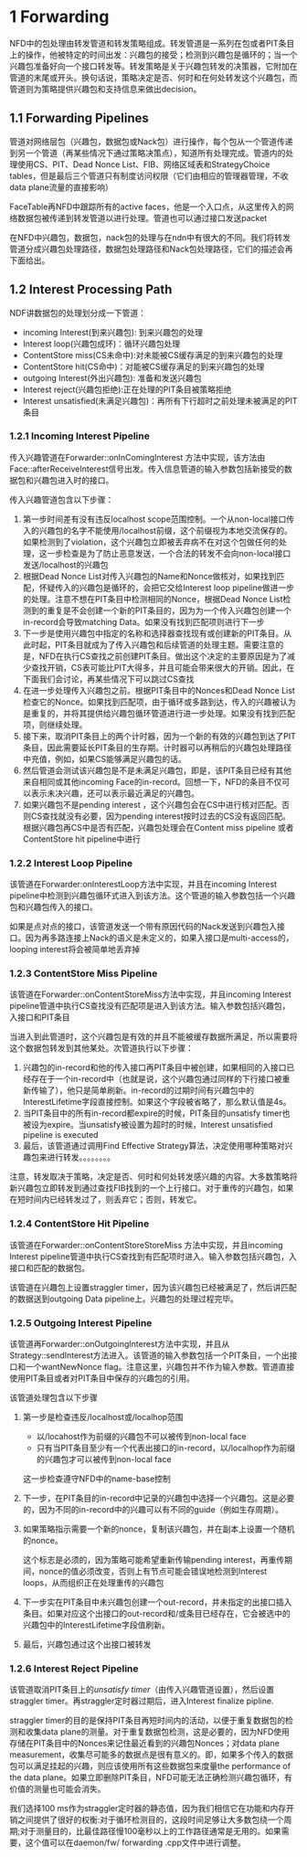 # 1 Forwarding

NFD中的包处理由转发管道和转发策略组成。转发管道是一系列在包或者PIT条目上的操作，他被特定的时间出发：兴趣包的接受；检测到兴趣包是循环的；当一个兴趣包准备好向一个接口转发等。转发策略是关于兴趣包转发的决策器，它附加在管道的末尾或开头。换句话说，策略决定是否、何时和在何处转发这个兴趣包，而管道则为策略提供兴趣包和支持信息来做出decision。

## 1.1 Forwarding Pipelines

管道对网络层包（兴趣包，数据包或Nack包）进行操作，每个包从一个管道传递到另一个管道（再某些情况下通过策略决策点），知道所有处理完成。管道内的处理使用CS、PIT、Dead Nonce List、FIB、网络区域表和StrategyChoice tables，但是最后三个管道只有制度访问权限（它们由相应的管理器管理，不收data plane流量的直接影响）

FaceTable再NFD中跟踪所有的active faces，他是一个入口点，从这里传入的网络数据包被传递到转发管道以进行处理。管道也可以通过接口发送packet

在NFD中兴趣包，数据包，nack包的处理与在ndn中有很大的不同。我们将转发管道分成兴趣包处理路径，数据包处理路径和Nack包处理路径，它们的描述会再下面给出。

## 1.2 Interest Processing Path

NDF讲数据包的处理划分成一下管道：

- incoming Interest(到来兴趣包): 到来兴趣包的处理
- Interest loop(兴趣包成环)：循环兴趣包处理
- ContentStore miss(CS未命中):对未能被CS缓存满足的到来兴趣包的处理
- ContentStore hit(CS命中)：对能被CS缓存满足的到来兴趣包的处理
- outgoing Interest(外出兴趣包): 准备和发送兴趣包
- Interest reject(兴趣包拒绝):正在处理的PIT条目被策略拒绝
- Interest unsatisfied(未满足兴趣包)：再所有下行超时之前处理未被满足的PIT条目

### 1.2.1 Incoming Interest Pipeline

传入兴趣管道在Forwarder::onInComingInterest 方法中实现，该方法由Face::afterReceiveInterest信号出发。传入信息管道的输入参数包括新接受的数据包和兴趣包进入时的接口。

传入兴趣管道包含以下步骤：

1. 第一步时间差有没有违反localhost scope范围控制。一个从non-local接口传入的兴趣包的名字不能使用/localhost前缀，这个前缀视为本地交流保存的。如果检测到了violation，这个兴趣包立即被丢弃病不在对这个包做任何的处理，这一步检查是为了防止恶意发送，一个合法的转发不会向non-local接口发送/localhost的兴趣包
2. 根据Dead Nonce List对传入兴趣包的Name和Nonce做核对，如果找到匹配，怀疑传入的兴趣包是循环的，会把它交给Interest loop pipeline做进一步的处理。注意不想在PIT条目中检测相同的Nonce，根据Dead Nonce List检测到的重复是不会创建一个新的PIT条目的，因为为一个传入兴趣包创建一个in-record会导致matching Data。如果没有找到匹配项则进行下一步
3. 下一步是使用兴趣包中指定的名称和选择器查找现有或创建新的PIT条目。从此时起，PIT条目就成为了传入兴趣包和后续管道的处理主题。需要注意的是，NFD在执行CS查找之前创建PIT条目。做出这个决定的主要原因是为了减少查找开销，CS表可能比PIT大得多，并且可能会带来很大的开销。因此，在下面我们会讨论，再某些情况下可以跳过CS查找
4. 在进一步处理传入兴趣包之前。根据PIT条目中的Nonces和Dead Nonce List检查它的Nonce。如果找到匹配项，由于循环或多路到达，传入的兴趣被认为是重复的，并将其提供给兴趣包循环管道进行进一步处理。如果没有找到匹配项，则继续处理。
5. 接下来，取消PIT条目上的两个计时器，因为一个新的有效的兴趣包到达了PIT条目，因此需要延长PIT条目的生存期。计时器可以再稍后的兴趣包处理路径中充值，例如，如果CS能够满足兴趣包的话。
6. 然后管道会测试该兴趣包是不是未满足兴趣包，即是，该PIT条目已经有其他来自相同或其他incoming Face的in-record。回想一下，NFD的条目不仅可以表示未决兴趣，还可以表示最近满足的兴趣包。
7. 如果兴趣包不是pending interest ，这个兴趣包会在CS中进行核对匹配。否则CS查找就没有必要，因为pending interest按时过去的CS没有返回匹配。根据兴趣包再CS中是否有匹配，兴趣包处理会在Content miss pipeline 或者 ContentStore hit pipeline中进行

### 1.2.2 Interest Loop Pipeline

该管道在Forwarder:onInterestLoop方法中实现，并且在incoming Interest pipeline中检测到兴趣包循环式进入到该方法。这个管道的输入参数包括一个兴趣包和兴趣包传入的接口。

如果是点对点的接口，该管道发送一个带有原因代码的Nack发送到兴趣包入接口。因为再多路连接上Nack的语义是未定义的，如果入接口是multi-access的，looping interest将会被简单地丢弃掉

### 1.2.3 ContentStore Miss Pipeline

该管道在Forwarder::onContentStoreMiss方法中实现，并且incoming Interest pipeline管道中执行CS查找没有匹配项是进入到该方法。输入参数包括兴趣包，入接口和PIT条目

当进入到此管道时，这个兴趣包是有效的并且不能被缓存数据所满足，所以需要将这个数据包转发到其他某处。次管道执行以下步骤：

1. 兴趣包的in-record和他的传入接口再PIT条目中被创建，如果相同的入接口已经存在于一个in-record中（也就是说，这个兴趣包通过同样的下行接口被重新传输了），他只是简单刷新。in-record的过期时间有兴趣包中的InterestLifetime字段直接控制。如果这个字段被省略了，那么默认值是4s。
2. 当PIT条目中的所有in-record都expire的时候，PIT条目的unsatisfy timer也被设为expire。当unsatisfy被设置为超时的时候，Interest unsatisfied pipeline is executed
3. 最后，该管道通过调用Find Effective Strategy算法，决定使用哪种策略对兴趣包来进行转发。。。。。。。。

注意，转发取决于策略，决定是否、何时和何处转发感兴趣的内容。大多数策略将新兴趣包立即转发到通过查找FIB找到的一个上行接口。对于重传的兴趣包，如果在短时间内已经转发过了，则丢弃它；否则，转发它。

### 1.2.4 ContentStore Hit Pipeline

该管道在Forwarder::onContentStoreStoreMiss 方法中实现，并且incoming Interest pipeline管道中执行CS查找到有匹配项时进入。输入参数包括兴趣包，入接口和匹配的数据包。

该管道在兴趣包上设置straggler timer，因为该兴趣包已经被满足了，然后讲匹配的数据送到outgoing Data pipeline上。兴趣包的处理过程完毕。

### 1.2.5 Outgoing Interest Pipeline

该管道再Forwarder::onOutgoingInterest方法中实现，并且从Strategy::sendInterest方法进入。该管道的输入参数包括一个PIT条目，一个出接口和一个wantNewNonce flag。注意这里，兴趣包并不作为输入参数。管道直接使用PIT条目或者对PIT条目中保存的兴趣包的引用。

该管道处理包含以下步骤

1. 第一步是检查违反/localhost或/localhop范围

   - 以/locahost作为前缀的兴趣包不可以被传到non-local face
   - 只有当PIT条目至少有一个代表出接口的in-record，以/localhop作为前缀的兴趣包才可以被传到non-local face

   这一步检查遵守NFD中的name-base控制

2. 下一步，在PIT条目的in-record中记录的兴趣包中选择一个兴趣包。这是必要的，因为不同的in-record中的兴趣可以有不同的guide（例如生存周期）。

3. 如果策略指示需要一个新的nonce，复制该兴趣包，并在副本上设置一个随机的nonce。

   这个标志是必须的，因为策略可能希望重新传输pending interest，再重传期间，nonce的值必须改变，否则上有节点可能会错误地检测到Interest loops，从而组织正在处理重传的兴趣包

4. 下一步实在PIT条目中未兴趣包创建一个out-record，并未指定的出接口插入条目。如果对应这个出接口的out-record和/或条目已经存在，它会被选中的兴趣包中的InterestLifetime字段值刷新。

5. 最后，兴趣包通过这个出接口被转发

### 1.2.6 Interest Reject Pipeline

该管道取消PIT条目上的*unsatisfy timer*（由传入兴趣管道设置），然后设置straggler timer。再straggler定时器过期后，进入Interest finalize pipline.

straggler timer的目的是保持PIT条目再短时间内的活动，以便于重复数据包的检测和收集data plane的测量。对于重复数据包检测，这是必要的，因为NFD使用存储在PIT条目中的Nonces来记住最近看到的兴趣包Nonces；对data plane measurement，收集尽可能多的数据点是很有意义的。即，如果多个传入的数据包可以满足挂起的兴趣，则应该使用所有这些数据包来度量the performance of the data plane。如果立即删除PIT条目，NFD可能无法正确检测兴趣包循环，有价值的测量也可能会消失。

我们选择100 ms作为straggler定时器的静态值，因为我们相信它在功能和内存开销之间提供了很好的权衡:对于循环检测目的，这段时间足够让大多数包绕一个周期;对于测量目的，比最佳路径慢100毫秒以上的工作路径通常是无用的。如果需要，这个值可以在daemon/fw/ forwarding .cpp文件中进行调整。